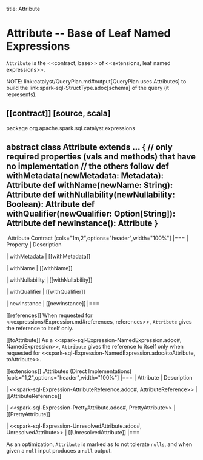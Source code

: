 title: Attribute

# Attribute -- Base of Leaf Named Expressions

`Attribute` is the <<contract, base>> of <<extensions, leaf named expressions>>.

NOTE: link:catalyst/QueryPlan.md#output[QueryPlan uses Attributes] to build the link:spark-sql-StructType.adoc[schema] of the query (it represents).

[[contract]]
[source, scala]
----
package org.apache.spark.sql.catalyst.expressions

abstract class Attribute extends ... {
  // only required properties (vals and methods) that have no implementation
  // the others follow
  def withMetadata(newMetadata: Metadata): Attribute
  def withName(newName: String): Attribute
  def withNullability(newNullability: Boolean): Attribute
  def withQualifier(newQualifier: Option[String]): Attribute
  def newInstance(): Attribute
}
----

.Attribute Contract
[cols="1m,2",options="header",width="100%"]
|===
| Property
| Description

| withMetadata
| [[withMetadata]]

| withName
| [[withName]]

| withNullability
| [[withNullability]]

| withQualifier
| [[withQualifier]]

| newInstance
| [[newInstance]]
|===

[[references]]
When requested for <<expressions/Expression.md#references, references>>, `Attribute` gives the reference to itself only.

[[toAttribute]]
As a <<spark-sql-Expression-NamedExpression.adoc#, NamedExpression>>, `Attribute` gives the reference to itself only when requested for <<spark-sql-Expression-NamedExpression.adoc#toAttribute, toAttribute>>.

[[extensions]]
.Attributes (Direct Implementations)
[cols="1,2",options="header",width="100%"]
|===
| Attribute
| Description

| <<spark-sql-Expression-AttributeReference.adoc#, AttributeReference>>
| [[AttributeReference]]

| <<spark-sql-Expression-PrettyAttribute.adoc#, PrettyAttribute>>
| [[PrettyAttribute]]

| <<spark-sql-Expression-UnresolvedAttribute.adoc#, UnresolvedAttribute>>
| [[UnresolvedAttribute]]
|===

As an optimization, `Attribute` is marked as to not tolerate `nulls`, and when given a `null` input produces a `null` output.
